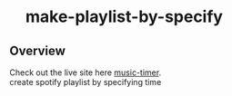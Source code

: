 # 　make-playlist-by-specify

## Overview
Check out the live site here
[music-timer](https://music-timer.netlify.app/).  
create spotify playlist by specifying time  
